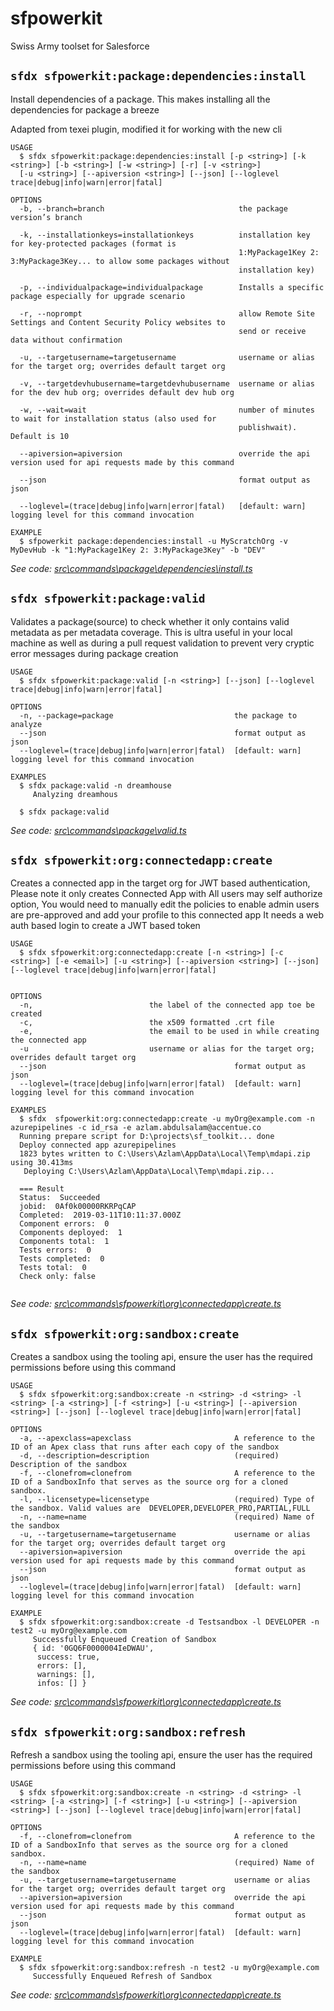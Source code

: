 sfpowerkit
==========

Swiss Army toolset for Salesforce

## `sfdx sfpowerkit:package:dependencies:install`

Install dependencies of a package. This makes installing all the dependencies for package a breeze

Adapted from texei plugin, modified it for working with the new cli

```
USAGE
  $ sfdx sfpowerkit:package:dependencies:install [-p <string>] [-k <string>] [-b <string>] [-w <string>] [-r] [-v <string>] 
  [-u <string>] [--apiversion <string>] [--json] [--loglevel trace|debug|info|warn|error|fatal]

OPTIONS
  -b, --branch=branch                              the package version’s branch

  -k, --installationkeys=installationkeys          installation key for key-protected packages (format is
                                                   1:MyPackage1Key 2: 3:MyPackage3Key... to allow some packages without
                                                   installation key)

  -p, --individualpackage=individualpackage        Installs a specific package especially for upgrade scenario

  -r, --noprompt                                   allow Remote Site Settings and Content Security Policy websites to
                                                   send or receive data without confirmation

  -u, --targetusername=targetusername              username or alias for the target org; overrides default target org

  -v, --targetdevhubusername=targetdevhubusername  username or alias for the dev hub org; overrides default dev hub org

  -w, --wait=wait                                  number of minutes to wait for installation status (also used for
                                                   publishwait). Default is 10

  --apiversion=apiversion                          override the api version used for api requests made by this command

  --json                                           format output as json

  --loglevel=(trace|debug|info|warn|error|fatal)   [default: warn] logging level for this command invocation

EXAMPLE
  $ sfpowerkit package:dependencies:install -u MyScratchOrg -v MyDevHub -k "1:MyPackage1Key 2: 3:MyPackage3Key" -b "DEV"
```

_See code: [src\commands\package\dependencies\install.ts](https://github.com/azlam-abdulsalam/sfpowerkit/blob/v1.0.0/src\commands\sfpowerkit\package\dependencies\install.ts)_

## `sfdx sfpowerkit:package:valid`

Validates a package(source) to check whether it only contains valid metadata as per metadata coverage.
This is ultra useful in your local machine as well as during a pull request validation to prevent very cryptic error messages during package creation

```
USAGE
  $ sfdx sfpowerkit:package:valid [-n <string>] [--json] [--loglevel trace|debug|info|warn|error|fatal]

OPTIONS
  -n, --package=package                           the package to analyze
  --json                                          format output as json
  --loglevel=(trace|debug|info|warn|error|fatal)  [default: warn] logging level for this command invocation

EXAMPLES
  $ sfdx package:valid -n dreamhouse
     Analyzing dreamhous
  
  $ sfdx package:valid

```

_See code: [src\commands\package\valid.ts](https://github.com/azlam-abdulsalam/sfpowerkit/blob/v1.0.0/src\commands\sfpowerkit\package\valid.ts)_

## `sfdx sfpowerkit:org:connectedapp:create `

Creates a connected app in the target org for JWT based authentication,
Please note it only creates Connected App with All users may self authorize option, You would need to manually edit the policies to enable admin users are pre-approved and add your profile to this connected app
It needs a web auth based login to create a JWT based token

```
USAGE
  $ sfdx sfpowerkit:org:connectedapp:create [-n <string>] [-c <string>] [-e <email>] [-u <string>] [--apiversion <string>] [--json] [--loglevel trace|debug|info|warn|error|fatal]


OPTIONS
  -n,                          the label of the connected app toe be created
  -c,                          the x509 formatted .crt file 
  -e,                          the email to be used in while creating the connected app
  -u                           username or alias for the target org; overrides default target org
  --json                                          format output as json
  --loglevel=(trace|debug|info|warn|error|fatal)  [default: warn] logging level for this command invocation

EXAMPLES
  $ sfdx  sfpowerkit:org:connectedapp:create -u myOrg@example.com -n azurepipelines -c id_rsa -e azlam.abdulsalam@accentue.co
  Running prepare script for D:\projects\sf_toolkit... done
  Deploy connected app azurepipelines
  1823 bytes written to C:\Users\Azlam\AppData\Local\Temp\mdapi.zip using 30.413ms
   Deploying C:\Users\Azlam\AppData\Local\Temp\mdapi.zip...

  === Result
  Status:  Succeeded
  jobid:  0Af0k00000RKRPqCAP
  Completed:  2019-03-11T10:11:37.000Z
  Component errors:  0
  Components deployed:  1
  Components total:  1
  Tests errors:  0
  Tests completed:  0
  Tests total:  0
  Check only: false


```

_See code: [src\commands\sfpowerkit\org\connectedapp\create.ts](https://github.com/azlam-abdulsalam/sfpowerkit/blob/v1.1.1/src\commands\sfpowerkit\org\connectedapp\create.ts)_


## `sfdx sfpowerkit:org:sandbox:create `

Creates a sandbox using the tooling api, ensure the user has the required permissions before using this command

```
USAGE
  $ sfdx sfpowerkit:org:sandbox:create -n <string> -d <string> -l <string> [-a <string>] [-f <string>] [-u <string>] [--apiversion <string>] [--json] [--loglevel trace|debug|info|warn|error|fatal]

OPTIONS
  -a, --apexclass=apexclass                       A reference to the ID of an Apex class that runs after each copy of the sandbox
  -d, --description=description                   (required) Description of the sandbox
  -f, --clonefrom=clonefrom                       A reference to the ID of a SandboxInfo that serves as the source org for a cloned sandbox.
  -l, --licensetype=licensetype                   (required) Type of the sandbox. Valid values are  DEVELOPER,DEVELOPER_PRO,PARTIAL,FULL
  -n, --name=name                                 (required) Name of the sandbox
  -u, --targetusername=targetusername             username or alias for the target org; overrides default target org
  --apiversion=apiversion                         override the api version used for api requests made by this command
  --json                                          format output as json
  --loglevel=(trace|debug|info|warn|error|fatal)  [default: warn] logging level for this command invocation

EXAMPLE
  $ sfdx sfpowerkit:org:sandbox:create -d Testsandbox -l DEVELOPER -n test2 -u myOrg@example.com
     Successfully Enqueued Creation of Sandbox
     { id: '0GQ6F0000004IeDWAU',
      success: true,
      errors: [],
      warnings: [],
      infos: [] }
```  
_See code: [src\commands\sfpowerkit\org\connectedapp\create.ts](https://github.com/azlam-abdulsalam/sfpowerkit/blob/v1.3.0/src/commands\sfpowerkit\org\sabdbox\create.ts)_


## `sfdx sfpowerkit:org:sandbox:refresh `

Refresh a sandbox using the tooling api, ensure the user has the required permissions before using this command

```
USAGE
  $ sfdx sfpowerkit:org:sandbox:create -n <string> -d <string> -l <string> [-a <string>] [-f <string>] [-u <string>] [--apiversion <string>] [--json] [--loglevel trace|debug|info|warn|error|fatal]

OPTIONS
  -f, --clonefrom=clonefrom                       A reference to the ID of a SandboxInfo that serves as the source org for a cloned sandbox.
  -n, --name=name                                 (required) Name of the sandbox
  -u, --targetusername=targetusername             username or alias for the target org; overrides default target org
  --apiversion=apiversion                         override the api version used for api requests made by this command
  --json                                          format output as json
  --loglevel=(trace|debug|info|warn|error|fatal)  [default: warn] logging level for this command invocation

EXAMPLE
  $ sfdx sfpowerkit:org:sandbox:refresh -n test2 -u myOrg@example.com
     Successfully Enqueued Refresh of Sandbox
```  
_See code: [src\commands\sfpowerkit\org\connectedapp\create.ts](https://github.com/azlam-abdulsalam/sfpowerkit/blob/v1.3.0/src\commands\sfpowerkit\org\sabdbox\refresh.ts)_
